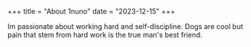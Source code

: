 +++
title = "About 1nuno"
date = "2023-12-15"
+++

Im passionate about working hard and self-discipline. Dogs are cool but pain that stem from hard work is the true man's best friend.

